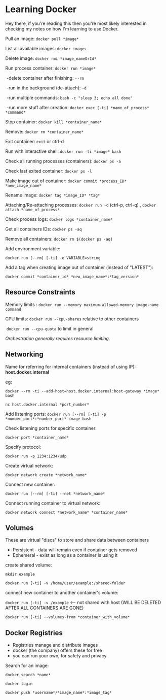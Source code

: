 # Learning Docker

Hey there, if you're reading this then you're most likely interested in checking my notes on how I'm learning to use Docker. 

Pull an image: `docker pull *image*`

List all available images: `docker images`

Delete image: `docker rmi *image_nameOrId*`



Run process container: `docker run *image*`

​		-delete container after finishing: `--rm`

​		-run in the background (de-attach): `-d`

​		-run multiple commands: `bash -c "sleep 3; echo all done"`

​		-run more stuff after creation: `docker exec [-ti] *name_of_process* *command*`

Stop container: `docker kill *container_name*`

Remove: `docker rm *container_name*`

Exit container: `exit` or ctrl-d

Run with interactive shell: `docker run -ti *image* bash`

Check all running processes (containers): `docker ps -a`

Check last exited container: `docker ps -l`

Make image out of container: `docker commit *process_ID* *new_image_name*`

Rename image: `docker tag *image_ID* *tag*` 



Attaching/Re-attaching processes: `docker run -d` (ctrl-p, ctrl-q) , `docker attach *name_of_process*`

Check process logs: `docker logs *container_name*`

Get all containers IDs: `docker ps -aq`

Remove all containers: `docker rm $(docker ps -aq)`

Add environment variable:

`docker run [--rm] [-ti] -e VARIABLE=string`

Add a tag when creating image out of container (instead of "LATEST"):

`docker commit *container_id* *new_image_name*:*tag_version*`

## Resource Constraints

Memory limits : `docker run --memory maximum-allowed-memory image-name command`

CPU limits: `docker run --cpu-shares` relative to other containers

​					`docker run --cpu-quota` to limit in general

*Orchestration generally requires resource limiting.*

 

## Networking

Name for referring for internal containers (instead of using IP): **host.docker.internal**

eg:

`docker --rm -ti --add-host=host.docker.internal:host-gateway *image* bash`

`nc host.docker.internal *port_number*`

Add listening ports: `docker run [--rm] [-ti] -p *number_port*:*number_port* image bash`

Check listening ports for specific container:

`docker port *container_name*`

Specify protocol:

`docker run -p 1234:1234/udp`

Create virtual network:

`docker network create *network_name*`

Connect new container:

`docker run [--rm] [-ti] --net *network_name*`

Connect running container to virtual network:

`docker network connect *network_name* *container_name*`



## Volumes

These are virtual "discs" to store and share data between containers

- Persistent - data will remain even if container gets removed
- Ephemeral - exist as long as a container is using it



create shared volume: 

`mkdir example`

`docker run [-ti] -v /home/user/example:/shared-folder`

connect new container to another container's volume:

`docker run [-ti] -v /example` <-- not shared with host (WILL BE DELETED AFTER ALL CONTAINERS ARE GONE)

`docker run [-ti] --volumes-from *container_with_volume*`



## Docker Registries

- Registries manage and distribute images
- docker (the company) offers these for free
- you can run your own, for safety and privacy



Search for an image:

`docker search *name*`



`docker login`

`docker push *username*/*image_name*:*image_tag*`



